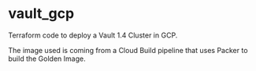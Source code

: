 # vault_gcp
Terraform code to deploy a Vault 1.4 Cluster in GCP.

The image used is coming from a Cloud Build pipeline that uses Packer to build the Golden Image.
